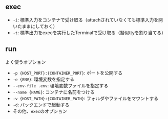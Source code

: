 ## exec

- `-i`: 標準入力をコンテナで受け取る（attachされていなくても標準入力を開いたままにしておく）
- `-t`: 標準出力をexecを実行したTerminalで受け取る（擬似ttyを割り当てる）

## run

よく使うオプション

- `-p {HOST_PORT}:{CONTAINER_PORT}`: ポートを公開する
- `-e {ENV}`: 環境変数を指定する
- `--env-file .env`: 環境変数ファイルを指定する
- `--name {NAME}`: コンテナに名前をつける
- `-v {HOST_PATH}:{CONTAINER_PATH}`: フォルダやファイルをマウントする
- `-d`: バックエンドで起動する
- その他、`exec`のオプション
